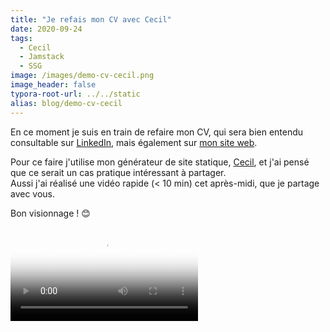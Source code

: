 ```yaml
---
title: "Je refais mon CV avec Cecil"
date: 2020-09-24
tags:
  - Cecil
  - Jamstack
  - SSG
image: /images/demo-cv-cecil.png
image_header: false
typora-root-url: ../../static
alias: blog/demo-cv-cecil
---
```


En ce moment je suis en train de refaire mon CV, qui sera bien entendu consultable sur [LinkedIn](https://www.linkedin.com/feed/update/urn:li:activity:6714975589477990401/), mais également sur [mon site web](https://arnaudligny.fr/cv/).

Pour ce faire j'utilise mon générateur de site statique, [Cecil](https://cecil.app), et j'ai pensé que ce serait un cas pratique intéressant à partager.  
Aussi j'ai réalisé une vidéo rapide (< 10 min) cet après-midi, que je partage avec vous.

Bon visionnage ! 😊

<video controls poster="/videos/demo-cv-cecil-poster.png">
  <source src="/videos/demo-cv-cecil.mp4" type="video/mp4">
</video>

